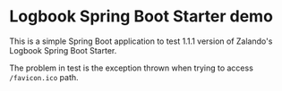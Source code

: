 Logbook Spring Boot Starter demo
================================

This is a simple Spring Boot application to test 1.1.1 version of Zalando's Logbook Spring Boot Starter.

The problem in test is the exception thrown when trying to access `/favicon.ico` path.